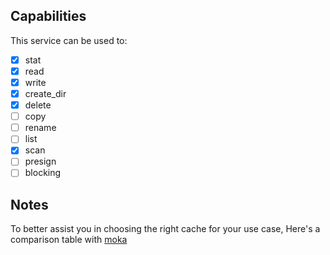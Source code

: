 ## Capabilities

This service can be used to:

- [x] stat
- [x] read
- [x] write
- [x] create_dir
- [x] delete
- [ ] copy
- [ ] rename
- [ ] list
- [x] scan
- [ ] presign
- [ ] blocking

## Notes

To better assist you in choosing the right cache for your use case,
Here's a comparison table with [moka](https://github.com/moka-rs/moka#choosing-the-right-cache-for-your-use-case)

